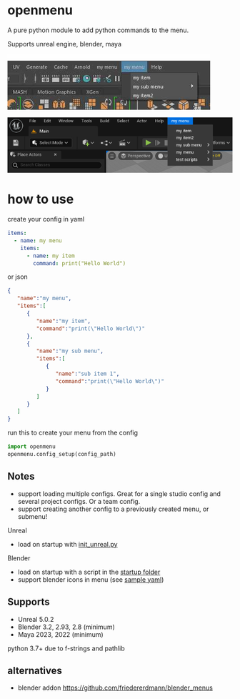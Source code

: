 # openmenu
A pure python module to add python commands to the menu.

Supports unreal engine, blender, maya

![Menu screenshot](samples/menu_screen_maya.jpg)

![Menu screenshot](samples/menu_screen_unreal5.jpg)


# how to use

create your config in yaml
```yaml
items:
  - name: my menu
    items:
      - name: my item
        command: print("Hello World")
```
or json
```json
{
   "name":"my menu",
   "items":[
      {
         "name":"my item",
         "command":"print(\"Hello World\")"
      },
      {
         "name":"my sub menu",
         "items":[
            {
               "name":"sub item 1",
               "command":"print(\"Hello World\")"
            }
         ]
      }
   ]
}     
```
run this to create your menu from the config
```python
import openmenu
openmenu.config_setup(config_path)
```

## Notes
- support loading multiple configs. Great for a single studio config and several project configs. Or a team config.
- support creating another config to a previously created menu, or submenu!

Unreal
- load on startup with [init_unreal.py](https://docs.unrealengine.com/4.27/en-US/ProductionPipelines/ScriptingAndAutomation/Python/#theinit_unreal.pyfile)

Blender
- load on startup with a script in the [startup folder](https://docs.blender.org/manual/en/dev/advanced/blender_directory_layout.html#path-layout)
- support blender icons in menu (see [sample yaml](https://github.com/hannesdelbeke/openmenu/blob/main/samples/menu_config_blender.yaml))

## Supports
- Unreal 5.0.2
- Blender 3.2, 2.93, 2.8 (minimum)
- Maya 2023, 2022 (minimum)

python 3.7+ due to f-strings and pathlib

## alternatives
- blender addon https://github.com/friedererdmann/blender_menus
